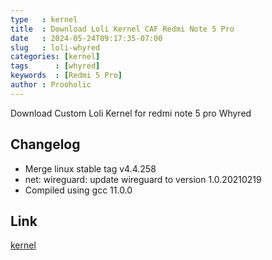 ```yaml
---
type   : kernel
title  : Download Loli Kernel CAF Redmi Note 5 Pro
date   : 2024-05-24T09:17:35-07:00
slug   : loli-whyred
categories: [kernel]
tags      : [whyred]
keywords  : [Redmi 5 Pro]
author : Prooholic
---
```


Download Custom Loli Kernel for redmi note 5 pro Whyred

## Changelog
- Merge linux stable tag v4.4.258
- net: wireguard: update wireguard to version 1.0.20210219
- Compiled using gcc 11.0.0



## Link
[kernel](https://t.me/LoliKernelUpdates/10)
